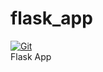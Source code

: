 # flask_app

[![Git](https://app.soluble.cloud/api/v1/public/badges/3525e79a-869d-4189-8e93-c0578a44efe0.svg?orgId=670770672000)](https://app.soluble.cloud/repos/details/github.com/lioskaderon/flask_app?orgId=670770672000)  
Flask App
